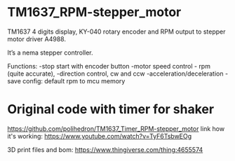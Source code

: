 # TM1637_RPM-stepper_motor
TM1637 4 digits display, KY-040 rotary encoder and RPM output to stepper motor driver A4988.

It’s a nema stepper controller.

Functions:
-stop start with encoder button
-motor speed control - rpm (quite accurate), 
-direction control, cw and ccw
-acceleration/deceleration 
-save config: default rpm to mcu memory


# Original code with timer for shaker
https://github.com/polihedron/TM1637_Timer_RPM-stepper_motor
link how it's working:
https://www.youtube.com/watch?v=TyF6TsbwEOg

3D print files and bom:
https://www.thingiverse.com/thing:4655574
